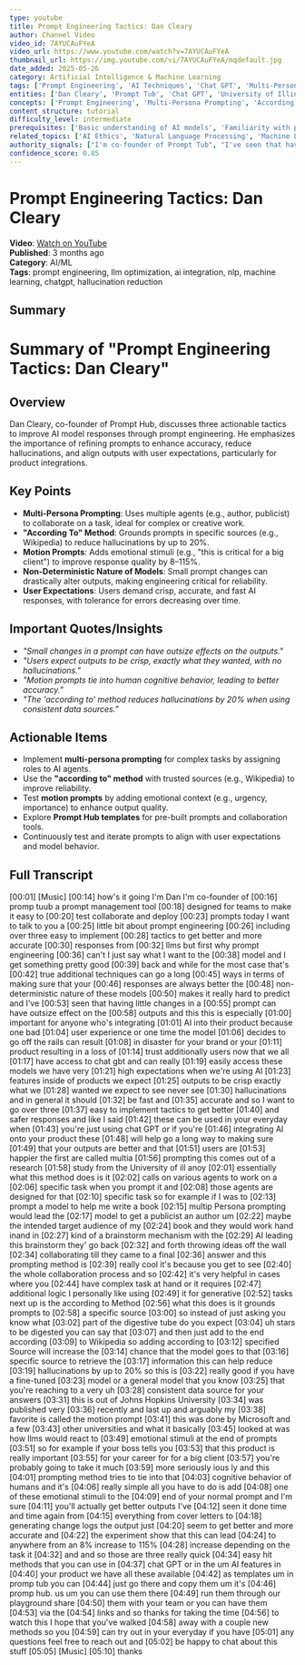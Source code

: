 ```yaml
---
type: youtube
title: Prompt Engineering Tactics: Dan Cleary
author: Channel Video
video_id: 7AYUCAuFYeA
video_url: https://www.youtube.com/watch?v=7AYUCAuFYeA
thumbnail_url: https://img.youtube.com/vi/7AYUCAuFYeA/mqdefault.jpg
date_added: 2025-05-26
category: Artificial Intelligence & Machine Learning
tags: ['Prompt Engineering', 'AI Techniques', 'Chat GPT', 'Multi-Persona Prompting', 'According to Method', 'Motion Prompt', 'AI Integration', 'User Experience', 'Natural Language Processing', 'AI Ethics', 'Machine Learning', 'Content Optimization']
entities: ['Dan Cleary', 'Prompt Tub', 'Chat GPT', 'University of Illinois', 'Johns Hopkins University', 'Microsoft', 'Wikipedia', 'AI features', 'LLMs']
concepts: ['Prompt Engineering', 'Multi-Persona Prompting', 'According to Method', 'Motion Prompt', 'Hallucinations', 'AI Integration', 'User Experience', 'Natural Language Processing', 'Collaborative Brainstorming']
content_structure: tutorial
difficulty_level: intermediate
prerequisites: ['Basic understanding of AI models', 'Familiarity with prompt engineering concepts', 'Experience with tools like Chat GPT']
related_topics: ['AI Ethics', 'Natural Language Processing', 'Machine Learning', 'User Experience Design', 'Content Generation', 'AI Tools', 'Human-Computer Interaction']
authority_signals: ["I'm co-founder of Prompt Tub", "I've seen that having little changes...", 'This is a proven methodology']
confidence_score: 0.85
---
```


# Prompt Engineering Tactics: Dan Cleary

**Video**: [Watch on YouTube](https://www.youtube.com/watch?v=7AYUCAuFYeA)  
**Published**: 3 months ago  
**Category**: AI/ML  
**Tags**: prompt engineering, llm optimization, ai integration, nlp, machine learning, chatgpt, hallucination reduction  

## Summary

# Summary of "Prompt Engineering Tactics: Dan Cleary"  

## Overview  
Dan Cleary, co-founder of Prompt Hub, discusses three actionable tactics to improve AI model responses through prompt engineering. He emphasizes the importance of refining prompts to enhance accuracy, reduce hallucinations, and align outputs with user expectations, particularly for product integrations.  

## Key Points  
- **Multi-Persona Prompting**: Uses multiple agents (e.g., author, publicist) to collaborate on a task, ideal for complex or creative work.  
- **"According To" Method**: Grounds prompts in specific sources (e.g., Wikipedia) to reduce hallucinations by up to 20%.  
- **Motion Prompts**: Adds emotional stimuli (e.g., "this is critical for a big client") to improve response quality by 8–115%.  
- **Non-Deterministic Nature of Models**: Small prompt changes can drastically alter outputs, making engineering critical for reliability.  
- **User Expectations**: Users demand crisp, accurate, and fast AI responses, with tolerance for errors decreasing over time.  

## Important Quotes/Insights  
- *"Small changes in a prompt can have outsize effects on the outputs."*  
- *"Users expect outputs to be crisp, exactly what they wanted, with no hallucinations."*  
- *"Motion prompts tie into human cognitive behavior, leading to better accuracy."*  
- *"The 'according to' method reduces hallucinations by 20% when using consistent data sources."*  

## Actionable Items  
- Implement **multi-persona prompting** for complex tasks by assigning roles to AI agents.  
- Use the **"according to" method** with trusted sources (e.g., Wikipedia) to improve reliability.  
- Test **motion prompts** by adding emotional context (e.g., urgency, importance) to enhance output quality.  
- Explore **Prompt Hub templates** for pre-built prompts and collaboration tools.  
- Continuously test and iterate prompts to align with user expectations and model behavior.

## Full Transcript

[00:01] [Music]
[00:14] how's it going I'm Dan I'm co-founder of
[00:16] promp tuub a prompt management tool
[00:18] designed for teams to make it easy to
[00:20] test collaborate and deploy
[00:23] prompts today I want to talk to you a
[00:25] little bit about prompt engineering
[00:26] including over three easy to implement
[00:28] tactics to get better and more accurate
[00:30] responses from
[00:32] llms but first why prompt engineering
[00:36] can't I just say what I want to the
[00:38] model and I get something pretty good
[00:39] back and while for the most case that's
[00:42] true additional techniques can go a long
[00:45] ways in terms of making sure that your
[00:46] responses are always better the
[00:48] non-deterministic nature of these models
[00:50] makes it really hard to predict and I've
[00:53] seen that having little changes in a
[00:55] prompt can have outsize effect on the
[00:58] outputs and this this is especially
[01:00] important for anyone who's integrating
[01:01] AI into their product because one bad
[01:04] user experience or one time the model
[01:06] decides to go off the rails can result
[01:08] in disaster for your brand or your
[01:11] product resulting in a loss of
[01:14] trust additionally users now that we all
[01:17] have access to chat gbt and can really
[01:19] easily access these models we have very
[01:21] high expectations when we're using AI
[01:23] features inside of products we expect
[01:25] outputs to be crisp exactly what we
[01:28] wanted we expect to see never see
[01:30] hallucinations and in general it should
[01:32] be fast and
[01:35] accurate and so I want to go over three
[01:37] easy to implement tactics to get better
[01:40] and safer responses and like I said
[01:42] these can be used in your everyday when
[01:43] you're just using chat GPT or if you're
[01:46] integrating AI onto your product these
[01:48] will help go a long way to making sure
[01:49] that your outputs are better and that
[01:51] users are
[01:53] happier the first are called multia
[01:56] prompting this comes out of a research
[01:58] study from the University of ill anoy
[02:01] essentially what this method does is it
[02:02] calls on various agents to work on a
[02:06] specific task when you prompt it and
[02:08] those agents are designed for that
[02:10] specific task so for example if I was to
[02:13] prompt a model to help me write a book
[02:15] multip Persona prompting would lead the
[02:17] model to get a publicist an author um
[02:22] maybe the intended target audience of my
[02:24] book and they would work hand inand in
[02:27] kind of a brainstorm mechanism with the
[02:29] AI leading this brainstorm they' go back
[02:32] and forth throwing ideas off the wall
[02:34] collaborating till they came to a final
[02:36] answer and this prompting method is
[02:39] really cool it's because you get to see
[02:40] the whole collaboration process and so
[02:42] it's very helpful in cases where you
[02:44] have complex task at hand or it requires
[02:47] additional logic I personally like using
[02:49] it for generative
[02:52] tasks next up is the according to Method
[02:56] what this does is it grounds prompts to
[02:58] a specific source
[03:00] so instead of just asking you know what
[03:02] part of the digestive tube do you expect
[03:04] uh stars to be digested you can say that
[03:07] and then just add to the end according
[03:09] to Wikipedia so adding according to
[03:12] specified Source will increase the
[03:14] chance that the model goes to that
[03:16] specific source to retrieve the
[03:17] information this can help reduce
[03:19] hallucinations by up to 20% so this is
[03:22] really good if you have a fine-tuned
[03:23] model or a general model that you know
[03:25] that you're reaching to a very uh
[03:28] consistent data source for your answers
[03:31] this is out of Johns Hopkins University
[03:34] was published very
[03:36] recently and last up and arguably my
[03:38] favorite is called the motion prompt
[03:41] this was done by Microsoft and a few
[03:43] other universities and what it basically
[03:45] looked at was how llms would react to
[03:49] emotional stimuli at the end of prompts
[03:51] so for example if your boss tells you
[03:53] that this product is really important
[03:55] for your career for for a big client
[03:57] you're probably going to take it much
[03:59] more seriously ious ly and this
[04:01] prompting method tries to tie into that
[04:03] cognitive behavior of humans and it's
[04:06] really simple all you have to do is add
[04:08] one of these emotional stimuli to the
[04:09] end of your normal prompt and I'm sure
[04:11] you'll actually get better outputs I've
[04:12] seen it done time and time again from
[04:15] everything from cover letters to
[04:18] generating change logs the output just
[04:20] seem to get better and more accurate and
[04:22] the experiment show that this can lead
[04:24] to anywhere from an 8% increase to 115%
[04:28] increase depending on the task it
[04:32] and and so those are three really quick
[04:34] easy hit methods that you can use in
[04:37] chat GPT or in the um AI features in
[04:40] your product we have all these available
[04:42] as templates um in promp tub you can
[04:44] just go there and copy them um it's
[04:46] promp hub. us um you can use them there
[04:49] run them through our playground share
[04:50] them with your team or you can have them
[04:53] via the
[04:54] links and so thanks for taking the time
[04:56] to watch this I hope that you've walked
[04:58] away with a couple new methods so you
[04:59] can try out in your everyday if you have
[05:01] any questions feel free to reach out and
[05:02] be happy to chat about this stuff
[05:05] [Music]
[05:10] thanks
